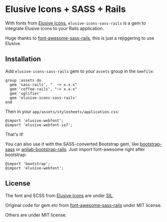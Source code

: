 # Elusive Icons + SASS + Rails

With fonts from [Elusive Icons](http://aristath.github.com/elusive-iconfont/), `elusive-icons-sass-rails` is a gem to integrate Elusive Icons to your Rails application.

Huge thanks to [font-awesome-sass-rails](https://github.com/littlebtc/font-awesome-sass-rails), this is just a rejiggering to use Elusive.


## Installation

Add `elusive-icons-sass-rails` gem to your `assets` group in the `Gemfile`:

    group :assets do
      gem 'sass-rails', "  ~> x.x.x"
      gem 'coffee-rails', "~> x.x.x"
      gem 'uglifier'
      gem 'elusive-icons-sass-rails'
    end

Then in your `app/assets/stylesheets/application.css`:

    @import 'elusive-webfont';
    @import 'elusive-webfont-ie7';
    

That's it!

You can also use it with the SASS-converted Bootstrap gem, like [bootstrap-sass](https://github.com/thomas-mcdonald/bootstrap-sass) or [anjlab-bootstrap-rails](https://github.com/anjlab/bootstrap-rails). Just import font-awesome right after bootstrap:

    @import 'bootstrap';
    @import 'elusive-webfont';


## License

The font and SCSS from [Elusive Icons](http://aristath.github.com/elusive-iconfont/)  are under [SIL](http://scripts.sil.org/cms/scripts/page.php?site_id=nrsi&id=OFL).

Original code for gem etc from [font-awesome-sass-rails](https://github.com/littlebtc/font-awesome-sass-rails) under MIT license.

Others are under MIT license.
